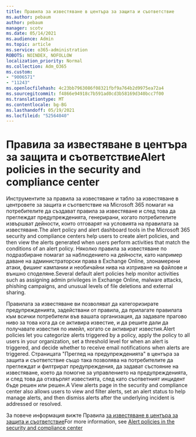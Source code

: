 ```yaml
---
title: Правила за известяване в центъра за защита и съответствие
ms.author: pebaum
author: pebaum
manager: scotv
ms.date: 05/14/2021
ms.audience: Admin
ms.topic: article
ms.service: o365-administration
ROBOTS: NOINDEX, NOFOLLOW
localization_priority: Normal
ms.collection: Adm_O365
ms.custom:
- "9006571"
- "11243"
ms.openlocfilehash: 4c23bb7963086f08321fbf9a764b2d9975ea72a4
ms.sourcegitcommit: f4866e94918c7b591ad0cd3b58169d340bcc7f00
ms.translationtype: MT
ms.contentlocale: bg-BG
ms.lasthandoff: 05/19/2021
ms.locfileid: "52564040"
---
```

# <a name="alert-policies-in-the-security-and-compliance-center"></a><span data-ttu-id="71018-102">Правила за известяване в центъра за защита и съответствие</span><span class="sxs-lookup"><span data-stu-id="71018-102">Alert policies in the security and compliance center</span></span>

<span data-ttu-id="71018-103">Инструментите за правила за известяване и табло за известяване в центровете за защита и съответствие на Microsoft 365 помагат на потребителите да създават правила за известяване и след това да преглеждат предупрежденията, генерирани, когато потребителите извършват дейности, които отговарят на условията на правилата за известяване.</span><span class="sxs-lookup"><span data-stu-id="71018-103">The alert policy and alert dashboard tools in the Microsoft 365 security and compliance centers help users to create alert policies, and then view the alerts generated when users perform activities that match the conditions of an alert policy.</span></span> <span data-ttu-id="71018-104">Няколко правила за известяване по подразбиране помагат за наблюдението на дейности, като например даване на администраторски права в Exchange Online, злонамерени атаки, фишинг кампании и необичайни нива на изтриване на файлове и външно споделяне.</span><span class="sxs-lookup"><span data-stu-id="71018-104">Several default alert policies help monitor activities such as assigning admin privileges in Exchange Online, malware attacks, phishing campaigns, and unusual levels of file deletions and external sharing.</span></span>

<span data-ttu-id="71018-105">Правилата за известяване ви позволяват да категоризирате предупрежденията, задействани от правила, да прилагате правилата към всички потребители във вашата организация, да задавате прагово ниво за това кога да се активира известие, и да решите дали да получавате известия по имейл, когато се активират известия.</span><span class="sxs-lookup"><span data-stu-id="71018-105">Alert policies let you categorize alerts triggered by a policy, apply the policy to all users in your organization, set a threshold level for when an alert is triggered, and decide whether to receive email notifications when alerts are triggered.</span></span> <span data-ttu-id="71018-106">Страницата "Преглед на предупрежденията" в центъра за защита и съответствие също така позволява на потребителите да преглеждат и филтрират предупреждения, да задават състояние на известяване, което да помогне за управлението на предупрежденията, и след това да отхвърлят известията, след като съответният инцидент бъде решен или решен.</span><span class="sxs-lookup"><span data-stu-id="71018-106">A View alerts page in the security and compliance center also allows users to view and filter alerts, set an alert status to help manage alerts, and then dismiss alerts after the underlying incident is addressed or resolved.</span></span>

<span data-ttu-id="71018-107">За повече информация вижте Правила [за известяване в центъра за защита и съответствие](/microsoft-365/compliance/alert-policies)</span><span class="sxs-lookup"><span data-stu-id="71018-107">For more information, see [Alert policies in the security and compliance center](/microsoft-365/compliance/alert-policies)</span></span>